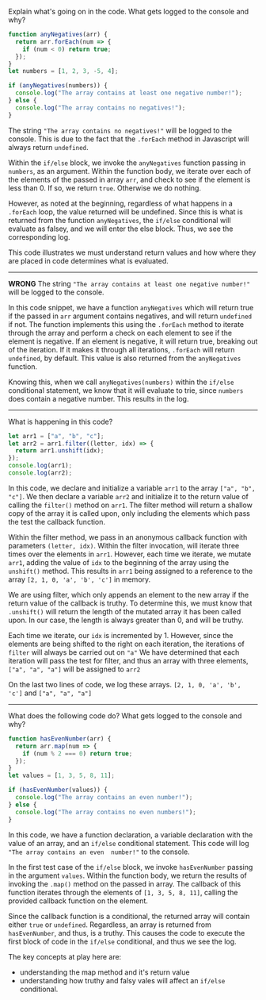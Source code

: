 Explain what's going on in the code. What gets logged to the console and why?

```javascript
function anyNegatives(arr) {
  return arr.forEach(num => {
    if (num < 0) return true;
  });
}
let numbers = [1, 2, 3, -5, 4];

if (anyNegatives(numbers)) {
  console.log("The array contains at least one negative number!");
} else {
  console.log("The array contains no negatives!");
}
```

The string `"The array contains no negatives!"` will be logged to the console. This is due to the fact that the `.forEach` method in Javascript will always return `undefined`. 

Within the `if/else` block, we invoke the `anyNegatives` function passing in `numbers`, as an argument. Within the function body, we iterate over each of the elements of the passed in array `arr`, and check to see if the element is less than 0. If so, we return `true`. Otherwise we do nothing.

However, as noted at the beginning, regardless of what happens in a `.forEach` loop, the value returned will be undefined. Since this is what is returned from the function `anyNegatives`, the `if/else` conditional will evaluate as falsey, and we will enter the else block. Thus, we see the corresponding log.

This code illustrates we must understand return values and how where they are placed in code determines what is evaluated. 

---
**WRONG**
The string `"The array contains at least one negative number!"` will be logged to the console. 

In this code snippet, we have a function `anyNegatives` which will return true if the passed in `arr` argument contains negatives, and will return `undefined` if not. The function implements this using the `.forEach` method to iterate through the array and perform a check on each element to see if the element is negative. If an element is negative, it will return true, breaking out of the iteration. If it makes it through all iterations, `.forEach` will return `undefined`, by default. This value is also returned from the `anyNegatives` function. 

Knowing this, when we call `anyNegatives(numbers)` within the `if/else` conditional statement, we know that it will evaluate to trie, since `numbers` does contain a negative number. This results in the log.

---
What is happening in this code?

```javascript
let arr1 = ["a", "b", "c"];
let arr2 = arr1.filter((letter, idx) => {
  return arr1.unshift(idx);
});
console.log(arr1); 
console.log(arr2); 
```

In this code, we declare and initialize a variable `arr1` to the array `["a", "b", "c"]`. We then declare a variable `arr2` and initialize it to the return value of calling the `filter()` method on `arr1`. The filter method will return a shallow copy of the array it is called upon, only including the elements which pass the test the callback function. 

Within the filter method, we pass in an anonymous callback function with parameters `(letter, idx)`. Within the filter invocation, will iterate three times over the elements in `arr1`. However, each time we iterate, we mutate `arr1`, adding the value of `idx` to the beginning of the array using the `unshift()` method. This results in `arr1` being assigned to a reference to the array `[2, 1, 0, 'a', 'b', 'c']` in memory. 

We are using filter, which only appends an element to the new array if the return value of the callback is truthy. To determine this, we must know that `.unshift()` will return the length of the mutated array it has been called upon. In our case, the length is always greater than 0, and will be truthy.

 Each time we iterate, our `idx` is incremented by 1. However, since the elements are being shifted to the right on each iteration, the iterations of `filter` will always be carried out on `"a"` We have determined that each iteration will pass the test for filter, and thus an array with three elements, `["a", "a", "a"]` will be assigned to `arr2`

On the last two lines of code, we log these arrays. `[2, 1, 0, 'a', 'b', 'c']` and `["a", "a", "a"]`

---
What does the following code do? What gets logged to the console and why?
```javascript
function hasEvenNumber(arr) {
  return arr.map(num => {
    if (num % 2 === 0) return true;
  });
}
let values = [1, 3, 5, 8, 11];

if (hasEvenNumber(values)) {
  console.log("The array contains an even number!");
} else {
  console.log("The array contains no even numbers!");
}

```

In this code, we have a function declaration, a variable declaration with the value of an array, and an `if/else` conditional statement. This code will log `"The array contains an even  number!"` to the console. 

In the first test case of the `if/else` block, we invoke `hasEvenNumber` passing in the argument `values`. Within the function body, we return the results of invoking the `.map()` method on the passed in array. The callback of this function iterates through the elements of `[1, 3, 5, 8, 11]`, calling the provided callback function on the element. 

Since the callback function is a conditional, the returned array will contain either `true` or `undefined`. Regardless, an array is returned from `hasEvenNumber`, and thus, is a truthy. This causes the code to execute the first block of code in the `if/else` conditional, and thus we see the log. 

The key concepts at play here are:
- understanding the map method and it's return value
- understanding how truthy and falsy vales will affect an `if/else` conditional.